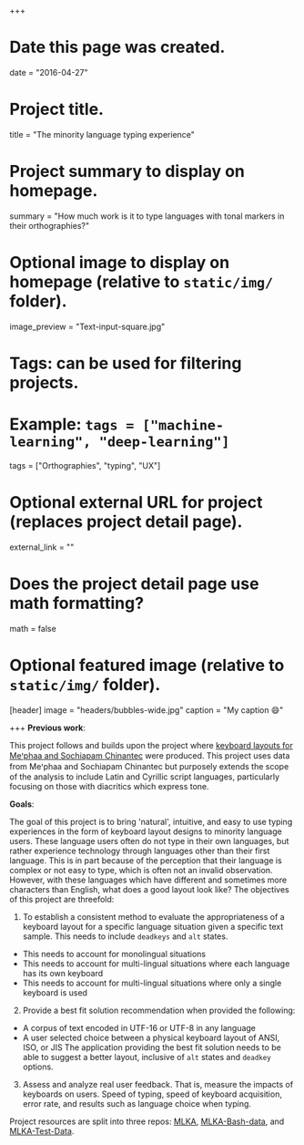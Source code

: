 +++
# Date this page was created.
date = "2016-04-27"

# Project title.
title = "The minority language typing experience"

# Project summary to display on homepage.
summary = "How much work is it to type languages with tonal markers in their orthographies?"

# Optional image to display on homepage (relative to `static/img/` folder).
image_preview = "Text-input-square.jpg"

# Tags: can be used for filtering projects.
# Example: `tags = ["machine-learning", "deep-learning"]`
tags = ["Orthographies", "typing", "UX"]

# Optional external URL for project (replaces project detail page).
external_link = ""

# Does the project detail page use math formatting?
math = false

# Optional featured image (relative to `static/img/` folder).
[header]
image = "headers/bubbles-wide.jpg"
caption = "My caption :smile:"

+++
**Previous work**:

This project follows and builds upon the project where [keyboard layouts for Meꞌphaa and Sochiapam Chinantec](/Hugh-CV/project/2012-mexico-keyboards/) were produced. This project uses data from Meꞌphaa and Sochiapam Chinantec but purposely extends the scope of the analysis to include Latin and Cyrillic script languages, particularly focusing on those with diacritics which express tone.

**Goals**:

The goal of this project is to bring 'natural', intuitive, and easy to use typing experiences in the form of keyboard layout designs to minority language users. These language users often do not type in their own languages, but rather experience technology through languages other than their first language. This is in part because of the perception that their language is complex or not easy to type, which is often not an invalid observation. However, with these languages which have different and sometimes more characters than English, what does a good layout look like?
The objectives of this project are threefold:

1. To establish a consistent method to evaluate the appropriateness of a keyboard layout for a specific language situation given a specific text sample. This needs to include `deadkeys` and `alt` states.
 * This needs to account for monolingual situations
 * This needs to account for multi-lingual situations where each language has its own keyboard
 * This needs to account for multi-lingual situations where only a single keyboard is used
2. Provide a best fit solution recommendation when provided the following:
 * A corpus of text encoded in UTF-16 or UTF-8 in any language
 * A user selected choice between a physical keyboard layout of ANSI, ISO, or JIS
The application providing the best fit solution needs to be able to suggest a better layout, inclusive of `alt` states and `deadkey` options.
3. Assess and analyze real user feedback. That is, measure the impacts of keyboards on users. Speed of typing, speed of keyboard acquisition, error rate, and results such as language choice when typing.

<span class="fa fa-github fa-2x"></span> Project resources are split into three repos: [MLKA](https://github.com/HughP/MLKA), [MLKA-Bash-data](https://github.com/HughP/MLKA-Bash-data), and [MLKA-Test-Data](https://github.com/HughP/MLKA-Test-Data).
